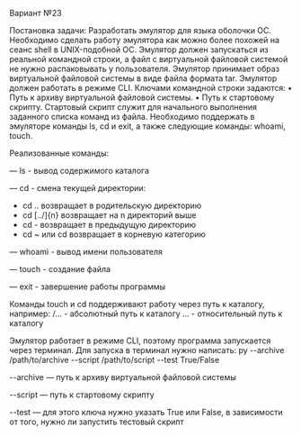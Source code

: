 Вариант №23

Постановка задачи: Разработать эмулятор для языка оболочки ОС. Необходимо сделать работу 
эмулятора как можно более похожей на сеанс shell в UNIX-подобной ОС. 
Эмулятор должен запускаться из реальной командной строки, а файл с 
виртуальной файловой системой не нужно распаковывать у пользователя. 
Эмулятор принимает образ виртуальной файловой системы в виде файла формата 
tar. Эмулятор должен работать в режиме CLI. Ключами командной строки задаются:
• Путь к архиву виртуальной файловой системы.
• Путь к стартовому скрипту.
Стартовый скрипт служит для начального выполнения заданного списка 
команд из файла.
Необходимо поддержать в эмуляторе команды ls, cd и exit, а также 
следующие команды: whoami, touch.


Реализованные команды:

— ls - вывод содержимого каталога

— cd - смена текущей директории:
- cd .. возвращает в родительскую директорию
- cd [../]{n} возвращает на n директорий выше
- cd - возвращает в предыдущую директорию
- cd ~ или cd возвращает в корневую категорию
  
— whoami - вывод имени пользователя

— touch - создание файла

— exit - завершение работы программы

Команды touch и cd поддерживают работу через путь к каталогу, например:
/... - абсолютный путь к каталогу
... - относительный путь к каталогу

Эмулятор работает в режиме CLI, поэтому программа запускается через терминал. Для запуска в терминал нужно написать:
py --archive /path/to/archive --script /path/to/script --test True/False

--archive — путь к архиву виртуальной файловой системы

--script — путь к стартовому скрипту

--test — для этого ключа нужно указать True или False, в зависимости от того, нужно ли запустить тестовый скрипт
